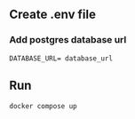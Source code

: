 ## Create .env file

### Add postgres database url
```
DATABASE_URL= database_url
```

## Run
```
docker compose up
```

